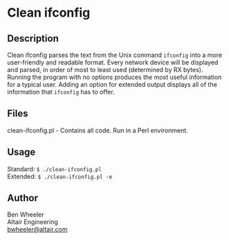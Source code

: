 # Clean ifconfig

## Description
Clean ifconfig parses the text from the Unix command `ifconfig` into a more user-friendly and readable format. Every network device will be displayed and parsed, in order of most to least used (determined by RX bytes). Running the program with no options produces the most useful information for a typical user. Adding an option for extended output displays all of the information that `ifconfig` has to offer.

## Files
clean-ifconfig.pl - Contains all code. Run in a Perl environment.

## Usage
Standard: `$ ./clean-ifconfig.pl`  
Extended: `$ ./clean-ifconfig.pl -e`

## Author
Ben Wheeler  
Altair Engineering  
bwheeler@altair.com
